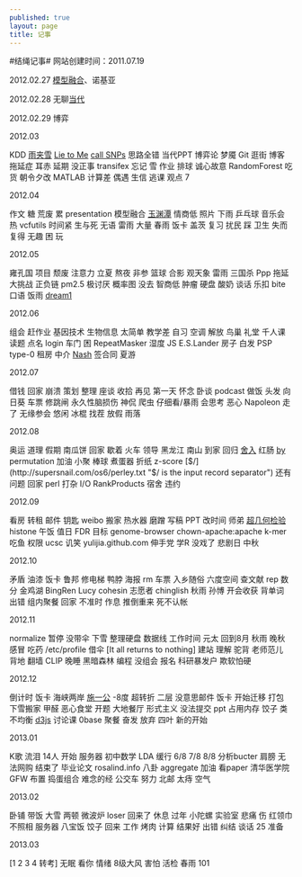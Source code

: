 ```yaml
--- 
published: true
layout: page
title: 记事
---
```

#结绳记事#
网站创建时间：2011.07.19


2012.02.27 [模型融合](http://www.slideshare.net/xlvector/how-to-do-model-ensemble "How to do Model Ensemble")、诺基亚


2012.02.28 无聊[当代](http://www.google.com.hk/search?hl=zh-CN&amp;newwindow=1&amp;safe=strict&amp;client=firefox-a&amp;hs=yV4&amp;rls=org.mozilla%3Azh-CN%3Aunofficial&amp;biw=1680&amp;bih=881&amp;q=%E4%B8%AD%E5%9B%BD%E9%A9%AC%E5%85%8B%E6%80%9D%E4%B8%BB%E4%B9%89%E4%B8%8E%E5%BD%93%E4%BB%A3&amp;oq=%E4%B8%AD%E5%9B%BD%E9%A9%AC%E5%85%8B%E6%80%9D%E4%B8%BB%E4%B9%89%E4%B8%8E%E5%BD%93%E4%BB%A3&amp;aq=f&amp;aqi=&amp;aql=&amp;gs_sm=3&amp;gs_upl=8161l8161l0l8512l1l1l0l0l0l0l65l65l1l1l0&amp;gs_l=serp.3...8161l8161l0l8512l1l1l0l0l0l0l65l65l1l1l0 "中国马克思主义与当代")


2012.02.29 博弈


2012.03


KDD [雨夹雪](http://weather.news.sina.com.cn/news/2012/0302/73005.html "雨夹雪") [Lie to Me](http://en.wikipedia.org/wiki/Lie_to_Me "Lie to Me") [call SNPs](http://ged.msu.edu/angus/tutorials-2011/snp_tutorial.html "Calling SNPs with Samtools") 思路全错 当代PPT 博弈论 梦魇 Git 逛街 博客 拖延症 耳赤 延期 没正事 transifex 忘记 雪 作业 排球 诚心故意 RandomForest 吃货 朝令夕改 MATLAB 计算差 偶遇 生信 逃课 观点 7


2012.04


作文 糖 荒废 累 presentation 模型融合 [玉渊潭](http://yulijia.github.com/cn/%E6%B8%B8%E7%8E%A9%E6%8C%87%E5%8D%97/2012/04/15/Yuyuantan-Park.html "玉渊潭赏花") 情商低 照片 下雨 乒乓球 音乐会 热 vcfutils 时间紧 生与死 无语 雷雨 大量 春雨 饭卡 盖茨 复习 扰民 踩 卫生 失而复得 无趣 困 玩


2012.05


雍孔国 项目 颓废 注意力 立夏 熬夜 非参 篮球 合影 观天象 雷雨 三国杀 Ppp 拖延 大挑战 正负链 pm2.5 极讨厌 概率图 没去 智商低 肿瘤 硬盘 酸奶 谈话 乐扣 bite 口语 饭雨 [dream1](http://www.stanford.edu/group/wonglab/ "Wong Lab")


2012.06


组会 赶作业 基因技术 生物信息 太简单 教学差 自习 空调 解放 鸟巢 礼堂 千人课 读题 点名 login 车门 困 RepeatMasker 湿度 JS E.S.Lander 房子 白发 PSP type-0 租房 中介 [Nash](http://web.math.princeton.edu/jfnj/ "John F. Nash, Jr.") 签合同 夏游


2012.07


借钱 回家 崩溃 策划 整理 座谈 收拾 再见 第一天 怀念 卧谈 podcast 做饭 头发 向日葵 车票 修跳闸 永久性脑损伤 神侃 爬虫 仔细看/暴雨 会思考 恶心 Napoleon 走了 无缘参会 悠闲 冰棍 找茬 放假 雨落


2012.08


奥运 道理 假期 南瓜饼 回家 歇着 火车 领导 黑龙江 南山 到家 回归 [舍入](http://www.diycalculator.com/sp-round.shtml "舍入方法") 红肠 [by](https://nsaunders.wordpress.com/2010/08/20/a-brief-introduction-to-apply-in-r/ "A brief introduction to “apply” in R") permutation 加油 小聚 棒球 煮蛋器 折纸 z-score [$/](http://supersnail.com/os6/perley.txt "$/ is the input record separator") 还有问题 回家 perl 打杂 I/O RankProducts 宿舍 违约


2012.09


看房 转租 邮件 钥匙 weibo 搬家 热水器 磨蹭 写稿 PPT 改时间 师弟 [超几何检验](http://ygc.name/2012/04/28/enrichment-analysis/ "超几何检验") histone 午饭 值日 FDR 目标 genome-browser chown-apache:apache k-mer 吃鱼 权限 ucsc 讥笑 yulijia.github.com 伸手党 学R 没戏了 悲剧日 中秋


2012.10


矛盾 油漆 饭卡 鲁邦 修电梯 鸭脖 海报 rm 车票 入乡随俗 六度空间 查文献 rep 数分 金鸡湖 BingRen Lucy cohesin 志愿者 chinglish 秋雨 孙博 开会收获 背单词 出错 组内聚餐 回家 不准时 作息 推倒重来 死不认帐 


2012.11


normalize 暂停 没带伞 下雪 整理硬盘 数据线 工作时间 元太 回到8月 秋雨 晚秋 感冒 吃药 /etc/profile 借伞 [It all returns to nothing] 建站 理解 驼背 老师范儿 背地 翻墙 CLIP 晚睡 黑暗森林 编程 没组会 报名 科研暴发户 欺软怕硬 


2012.12


倒计时 饭卡 海峡两岸 [施一公](http://blog.sciencenet.cn/home.php?mod=space&uid=46212&do=blog&id=486270 "如何做一名优秀的博士生：（二）方法论的转变") -8度 超转折 二层 没意思邮件 饭卡 开始迁移 打包 下雪搬家 甲醛 恶心食堂 开题 大地餐厅 形式主义 没法提交 ppt 占用内存 饺子 类不均衡 [d3js](http://d3js.org/ "可视化+js") 讨论课 0base 聚餐 奋发 放弃 四叶 新的开始


2013.01


K歌 流泪 14人 开始 服务器 初中数学 LDA 缓行 6/8 7/8 8/8 分析bucter 肩膀 无法网购 结束了 毕业论文 rosalind.info 八卦 aggregate 加油 看paper 清华医学院 GFW 布置 捣蛋组合 难念的经 公交车 努力 北邮 太痔 空气 


2013.02


卧铺 带饭 大雪 两顿 微波炉 loser 回来了 休息 过年 小陀螺 实验室 悲痛 伤 红领巾 不照相 服务器 八宝饭 饺子 回来 工作 烤肉 计算 结果好 出错 纠结 谈话 25 准备


2013.03

\[1 2 3 4 转考\] 无眠 看你 情绪 8级大风 害怕 活检 春雨 101
